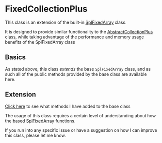 # FixedCollectionPlus

This class is an extension of the built-in [SplFixedArray](http://php.net/manual/en/class.splfixedarray.php) class.

It is designed to provide similar functionality to the [AbstractCollectionPlus](COLLECTION.md) class, while taking advantage of the performance
and memory usage benefits of the SplFixedArray class

## Basics

As stated above, this class _extends_ the base ``` SplFixedArray ``` class, and as such all of the public methods provided by the base class are available here.

## Extension

[Click here](src/IFixedCollection.php) to see what methods I have added to the base class

The usage of this class requires a certain level of understanding about how the based [SplFixedArray](http://php.net/manual/en/class.splfixedarray.php) functions.

If you run into any specific issue or have a suggestion on how I can improve this class, please let me know.